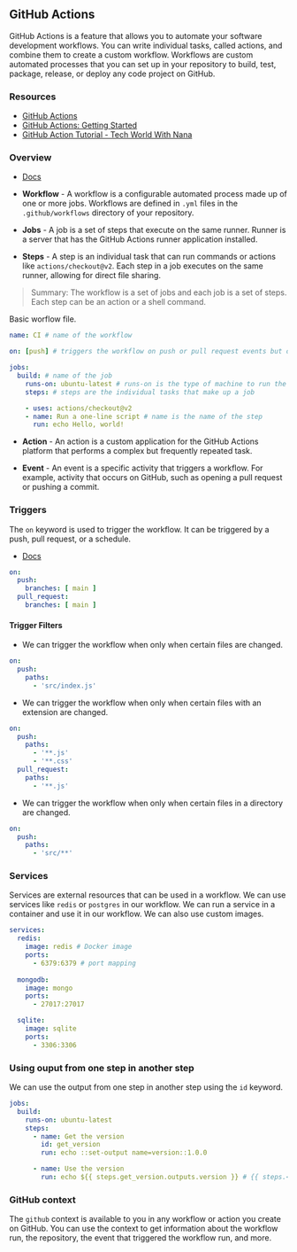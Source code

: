 ## GitHub Actions

GitHub Actions is a feature that allows you to automate your software development workflows. You can write individual tasks, called actions, and combine them to create a custom workflow. Workflows are custom automated processes that you can set up in your repository to build, test, package, release, or deploy any code project on GitHub.

### Resources

- [GitHub Actions]( https://docs.github.com/en/actions )
- [GitHub Actions: Getting Started]( https://docs.github.com/en/actions/learn-github-actions/introduction-to-github-actions )
- [GitHub Action Tutorial - Tech World With Nana](https://youtu.be/R8_veQiYBjI) 

### Overview

- [Docs](https://docs.github.com/en/actions/learn-github-actions/understanding-github-actions)

- **Workflow** - A workflow is a configurable automated process made up of one or more jobs. Workflows are defined in `.yml` files in the `.github/workflows` directory of your repository.

- **Jobs** - A job is a set of steps that execute on the same runner. Runner is a server that has the GitHub Actions runner application installed. 

- **Steps** - A step is an individual task that can run commands or actions like `actions/checkout@v2`. Each step in a job executes on the same runner, allowing for direct file sharing.

> Summary: The workflow is a set of jobs and each job is a set of steps. Each step can be an action or a shell command.

Basic worflow file.

```yaml
name: CI # name of the workflow

on: [push] # triggers the workflow on push or pull request events but only for the master branch

jobs:
  build: # name of the job
    runs-on: ubuntu-latest # runs-on is the type of machine to run the job on - runner
    steps: # steps are the individual tasks that make up a job

    - uses: actions/checkout@v2 
    - name: Run a one-line script # name is the name of the step
      run: echo Hello, world!
```

- **Action** - An action is a custom application for the GitHub Actions platform that performs a complex but frequently repeated task.

- **Event** - An event is a specific activity that triggers a workflow. For example, activity that occurs on GitHub, such as opening a pull request or pushing a commit.

### Triggers

The `on` keyword is used to trigger the workflow. It can be triggered by a push, pull request, or a schedule. 

- [Docs](https://docs.github.com/en/actions/reference/events-that-trigger-workflows)

```yaml
on:
  push:
    branches: [ main ]
  pull_request:
    branches: [ main ]
```

#### Trigger Filters

- We can trigger the workflow when only when certain files are changed.

```yaml
on:
  push:
    paths:
      - 'src/index.js'
```

- We can trigger the workflow when only when certain files with an extension are changed.

```yaml
on:
  push:
    paths:
      - '**.js'
      - '**.css'
  pull_request:
    paths:
      - '**.js'
```

- We can trigger the workflow when only when certain files in a directory are changed.

```yaml
on:
  push:
    paths:
      - 'src/**'
```

### Services

Services are external resources that can be used in a workflow. We can use services like `redis` or `postgres` in our workflow. We can run a service in a container and use it in our workflow. We can also use custom images.

```yaml
services:
  redis:
    image: redis # Docker image
    ports:
      - 6379:6379 # port mapping
  
  mongodb:
    image: mongo
    ports:
      - 27017:27017

  sqlite:
    image: sqlite
    ports:
      - 3306:3306
```

### Using ouput from one step in another step

We can use the output from one step in another step using the `id` keyword.

```yaml
jobs:
  build:
    runs-on: ubuntu-latest
    steps:
      - name: Get the version
        id: get_version
        run: echo ::set-output name=version::1.0.0

      - name: Use the version
        run: echo ${{ steps.get_version.outputs.version }} # {{ steps.<step_id>.outputs.<output_name> }}
```


### GitHub context

The `github` context is available to you in any workflow or action you create on GitHub. You can use the context to get information about the workflow run, the repository, the event that triggered the workflow run, and more.

